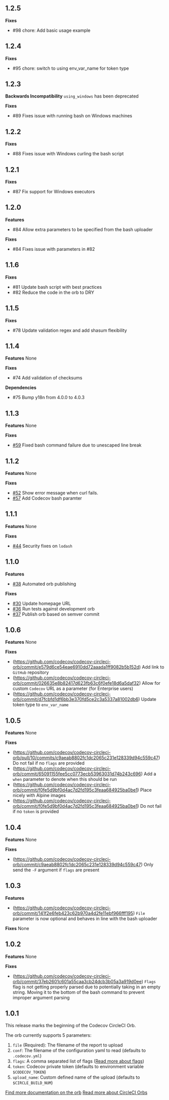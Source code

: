 ## 1.2.5
**Fixes**
- #98 chore: Add basic usage example

## 1.2.4
**Fixes**
- #95 chore: switch to using env_var_name for token type

## 1.2.3
**Backwards Incompatibility**
`using_windows` has been deprecated

**Fixes**
- #89 Fixes issue with running bash on Windows machines

## 1.2.2
**Fixes**
- #88 Fixes issue with Windows curling the bash script

## 1.2.1
**Fixes**
- #87 Fix support for Windows executors

## 1.2.0
**Features**
- #84 Allow extra parameters to be specified from the bash uploader

**Fixes**
- #84 Fixes issue with parameters in #82

## 1.1.6
**Fixes**
- #81 Update bash script with best practices
- #82 Reduce the code in the orb to DRY

## 1.1.5
**Fixes**
- #78 Update validation regex and add shasum flexibility

## 1.1.4
**Features**
None

**Fixes**
- #74 Add validation of checksums

**Dependencies**
- #75 Bump y18n from 4.0.0 to 4.0.3

## 1.1.3
**Features**
None

**Fixes**
- [#59](https://github.com/codecov/codecov-circleci-orb/pull/59) Fixed bash command failure due to unescaped line break

## 1.1.2
**Features**
None

**Fixes**
- [#52](https://github.com/codecov/codecov-circleci-orb/pull/52) Show error message when curl fails.
- [#57](https://github.com/codecov/codecov-circleci-orb/pull/57) Add Codecov bash paramter

## 1.1.1
**Features**
None

**Fixes**
- [#44](https://github.com/codecov/codecov-circleci-orb/pull/44) Security fixes on `lodash`

## 1.1.0
**Features**
- [#38](https://github.com/codecov/codecov-circleci-orb/pull/38) Automated orb publishing

**Fixes**
- [#30](https://github.com/codecov/codecov-circleci-orb/pull/30) Update homepage URL
- [#36](https://github.com/codecov/codecov-circleci-orb/pull/36) Run tests against development orb
- [#37](https://github.com/codecov/codecov-circleci-orb/pull/37) Publish orb based on semver commit

## 1.0.6
**Features**
None

**Fixes**
- (https://github.com/codecov/codecov-circleci-orb/commit/e579d6ce54eae6910dd72aaada1ff9082b5b152d) Add link to `GitHub` repository
- (https://github.com/codecov/codecov-circleci-orb/commit/026635e8b82417d623fb63c6f0efe18d6a5daf32) Allow for custom `Codecov` URL as a parameter (for Enterprise users)
- (https://github.com/codecov/codecov-circleci-orb/commit/d7fcbfd1df6bb3e370fd5ce2c3a5337a81002db6) Update token type to `env_var_name`

## 1.0.5
**Features**
None

**Fixes**
- (https://github.com/codecov/codecov-circleci-orb/pull/10/commits/c9aeab8802fc1dc2065c231e128339d94c559c47) Do not fail if no `flags` are provided
- (https://github.com/codecov/codecov-circleci-orb/commit/65091155fee5cc0773ecb53963031d74b243c696) Add a `when` parameter to denote when this should be run
- (https://github.com/codecov/codecov-circleci-orb/commit/f0fe5d9bf0d4ac7d2fd195c3feaa684925ba0be1) Place nicely with Alpine images
- (https://github.com/codecov/codecov-circleci-orb/commit/f0fe5d9bf0d4ac7d2fd195c3feaa684925ba0be1) Do not fail if no `token` is provided

## 1.0.4
**Features**
None

**Fixes**
- (https://github.com/codecov/codecov-circleci-orb/commit/c9aeab8802fc1dc2065c231e128339d94c559c47) Only send the `-F` argument if `flags` are present

## 1.0.3
**Features**
- (https://github.com/codecov/codecov-circleci-orb/commit/141f2e6feb423c62b970a4d2fe11ebf966fff195) `File` parameter is now optional and behaves in line with the bash uploader

**Fixes**
None

## 1.0.2
**Features**
None

**Fixes**
- (https://github.com/codecov/codecov-circleci-orb/commit/37eb2601c601a55caa3cb24dcb3b05a3a919d0ee) `Flags` flag is not getting properly parsed due to potentially taking in an empty string.  Moving it to the bottom of the bash command to prevent improper argument parsing

## 1.0.1
This release marks the beginning of the Codecov CircleCI Orb.

The orb currently supports 5 parameters:
1. `file` (Required): The filename of the report to upload
1. `conf`: The filename of the configuration yaml to read (defaults to `.codecov.yml`)
1. `flags`: A comma separated list of flags ([Read more about flags](https://docs.codecov.io/docs/flags))
1. `token`: Codecov private token (defaults to environment variable `$CODECOV_TOKEN`)
1. `upload_name`: Custom defined name of the upload (defaults to `$CIRCLE_BUILD_NUM`)

[Find more documentation on the orb](https://circleci.com/orbs/registry/orb/codecov/codecov)
[Read more about CircleCI Orbs](https://circleci.com/docs/2.0/orb-intro/)
